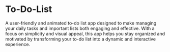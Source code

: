 # To-Do-List
A user-friendly and animated to-do list app designed to make managing your daily tasks and important lists both engaging and effective. With a focus on simplicity and visual appeal, this app helps you stay organized and motivated by transforming your to-do list into a dynamic and interactive experience.
